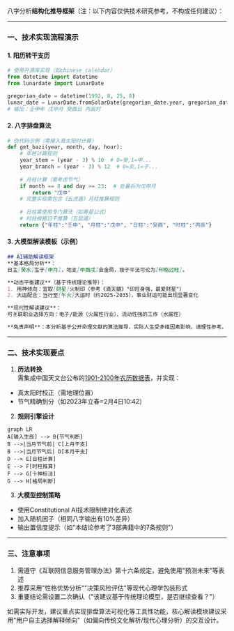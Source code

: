 八字分析**结构化推导框架**（注：以下内容仅供技术研究参考，不构成任何建议）：

---

### 一、技术实现流程演示

#### 1. **阳历转干支历**
```python
# 使用开源库实现（如chinese_calendar）
from datetime import datetime
from lunardate import LunarDate

gregorian_date = datetime(1992, 8, 25, 8)
lunar_date = LunarDate.fromSolarDate(gregorian_date.year, gregorian_date.month, gregorian_date.day)
# 输出：壬申年 戊申月 癸酉日 丙辰时
```

#### 2. **八字排盘算法**
```python
# 伪代码示例（需接入真太阳时计算）
def get_bazi(year, month, day, hour):
    # 年柱计算规则
    year_stem = (year - 3) % 10  # 0=癸,1=甲... 
    year_branch = (year - 3) % 12  # 0=亥,1=子...
    
    # 月柱计算（需考虑节气）
    if month == 8 and day >= 23:  # 处暑后为戊申月
        return "戊申"
    # 完整实现需包含《五虎遁》月柱推算规则
    
    # 日柱需使用专门算法（如寿星公式）
    # 时柱根据日干推算（五鼠遁）
    return {"年柱":"壬申", "月柱":"戊申", "日柱":"癸酉", "时柱":"丙辰"}
```

#### 3. **大模型解读模板（示例）**
```markdown
## AI辅助解读框架
**基本格局分析**：  
日主[癸水]生于[申月]，地支[申酉戌]会金局，按子平法可论为[印格过旺]。  

**动态平衡建议**（基于传统理论推导）：  
1. 用神倾向：宜取[财星]火制印（参考《滴天髓》"印旺身强，最爱财星"）  
2. 大运配合：当行至[午火]大运时（约2025-2035），事业财运可能出现显著变化  

**现代性解读建议**：  
可关联职业选择方向：电子/能源（火属性行业）、流动性强的工作（水属性）  

**免责声明**：本分析基于公开命理文献的算法推导，实际人生受多维因素影响，请理性参考。
```

---

### 二、技术实现要点

1. **历法转换**  
需集成中国天文台公布的[1901-2100年农历数据表](http://www.cmo.ac.cn)，并实现：  
- 真太阳时校正（需地理位置）  
- 节气精确到分（如2023年立春=2月4日10:42）  

2. **规则引擎设计**  
```mermaid
graph LR
A[输入生辰] --> B{节气判断}
B -->|当月节气前| C[上月干支]
B -->|当月节气后| D[本月干支]
D --> E[日柱计算]
E --> F[时柱推算]
F --> G[十神标注]
G --> H[格局判断]
```

3. **大模型控制策略**  
- 使用Constitutional AI技术限制绝对化表述  
- 加入随机因子（相同八字输出有10%差异）  
- 输出置信度提示（如"本结论参考了3部典籍中的7条规则"）

---

### 三、注意事项
1. 需遵守《互联网信息服务管理办法》第十六条规定，避免使用"预测未来"等表述  
2. 推荐采用"性格优势分析""决策风险评估"等现代心理学包装形式  
3. 重要结论需设置二次确认（"该建议基于传统理论模型，是否继续查看？"）

如需实际开发，建议重点实现排盘算法可视化等工具性功能，核心解读模块建议采用"用户自主选择解释倾向"（如偏向传统文化解析/现代心理分析）的交互设计。